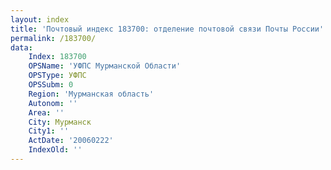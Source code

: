 ```yaml
---
layout: index
title: 'Почтовый индекс 183700: отделение почтовой связи Почты России'
permalink: /183700/
data:
    Index: 183700
    OPSName: 'УФПС Мурманской Области'
    OPSType: УФПС
    OPSSubm: 0
    Region: 'Мурманская область'
    Autonom: ''
    Area: ''
    City: Мурманск
    City1: ''
    ActDate: '20060222'
    IndexOld: ''
---
```

